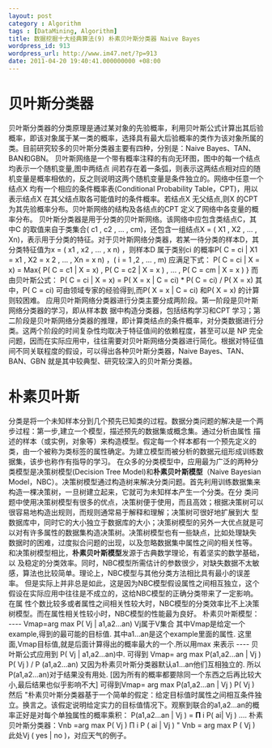 ```yaml
---
layout: post
category : Algorithm
tags : [DataMining, Algorithm]
title: 数据挖掘十大经典算法(9) 朴素贝叶斯分类器 Naive Bayes
wordpress_id: 913
wordpress_url: http://www.im47.net/?p=913
date: 2011-04-20 19:40:41.000000000 +08:00
---
```

<h1>贝叶斯分类器</h1>
贝叶斯分类器的分类原理是通过某对象的先验概率，利用贝叶斯公式计算出其后验概率，即该对象属于某一类的概率，选择具有最大后验概率的类作为该对象所属的类。目前研究较多的贝叶斯分类器主要有四种，分别是：Naive Bayes、TAN、BAN和GBN。
贝叶斯网络是一个带有概率注释的有向无环图，图中的每一个结点均表示一个随机变量,图中两结点 间若存在着一条弧，则表示这两结点相对应的随机变量是概率相依的，反之则说明这两个随机变量是条件独立的。网络中任意一个结点X 均有一个相应的条件概率表(Conditional Probability Table，CPT)，用以表示结点X 在其父结点取各可能值时的条件概率。若结点X 无父结点,则X 的CPT 为其先验概率分布。贝叶斯网络的结构及各结点的CPT 定义了网络中各变量的概率分布。
贝叶斯分类器是用于分类的贝叶斯网络。该网络中应包含类结点C，其中C 的取值来自于类集合( c1 , c2 , ... , cm)，还包含一组结点X = ( X1 , X2 , ... , Xn)，表示用于分类的特征。对于贝叶斯网络分类器，若某一待分类的样本D，其分类特征值为x = ( x1 , x2 , ... , x n) ，则样本D 属于类别ci 的概率P( C = ci | X1 = x1 , X2 = x 2 , ... , Xn = x n) ，( i = 1 ,2 , ... , m) 应满足下式：
P( C = ci | X = x) = Max{ P( C = c1 | X = x) , P( C = c2 | X = x ) , ... , P( C = cm | X = x ) }
而由贝叶斯公式：
P( C = ci | X = x) = P( X = x | C = ci) * P( C = ci) / P( X = x)
其中，P( C = ci) 可由领域专家的经验得到,而P( X = x | C = ci) 和P( X = x) 的计算则较困难。
应用贝叶斯网络分类器进行分类主要分成两阶段。第一阶段是贝叶斯网络分类器的学习，即从样本数 据中构造分类器，包括结构学习和CPT 学习；第二阶段是贝叶斯网络分类器的推理，即计算类结点的条件概率，对分类数据进行分类。这两个阶段的时间复杂性均取决于特征值间的依赖程度，甚至可以是 NP 完全问题，因而在实际应用中，往往需要对贝叶斯网络分类器进行简化。根据对特征值间不同关联程度的假设，可以得出各种贝叶斯分类器，Naive Bayes、TAN、BAN、GBN 就是其中较典型、研究较深入的贝叶斯分类器。
<h1>朴素贝叶斯</h1>
分类是将一个未知样本分到几个预先已知类的过程。数据分类问题的解决是一个两步过程：第一步,建立一个模型，描述预先的数据集或概念集。通过分析由属性 描述的样本（或实例，对象等）来构造模型。假定每一个样本都有一个预先定义的类，由一个被称为类标签的属性确定。为建立模型而被分析的数据元组形成训练数 据集，该步也称作有指导的学习。
在众多的分类模型中，应用最为广泛的两种分类模型是决策树模型(Decision Tree Model)和<strong>朴素贝叶斯模型</strong>（Naive Bayesian Model，NBC）。决策树模型通过构造树来解决分类问题。首先利用训练数据集来构造一棵决策树，一旦树建立起来，它就可为未知样本产生一个分类。在分 类问题中使用决策树模型有很多的优点，决策树便于使用，而且高效；根据决策树可以很容易地构造出规则，而规则通常易于解释和理解；决策树可很好地扩展到大 型数据库中，同时它的大小独立于数据库的大小；决策树模型的另外一大优点就是可以对有许多属性的数据集构造决策树。决策树模型也有一些缺点，比如处理缺失 数据时的困难，过度拟合问题的出现，以及忽略数据集中属性之间的相关性等。
和决策树模型相比，<strong>朴素贝叶斯模型</strong>发源于古典数学理论，有着坚实的数学基础，以 及稳定的分类效率。同时，NBC模型所需估计的参数很少，对缺失数据不太敏感，算法也比较简单。理论上，NBC模型与其他分类方法相比具有最小的误差率。 但是实际上并非总是如此，这是因为NBC模型假设属性之间相互独立，这个假设在实际应用中往往是不成立的，这给NBC模型的正确分类带来了一定影响。在属 性个数比较多或者属性之间相关性较大时，NBC模型的分类效率比不上决策树模型。而在属性相关性较小时，NBC模型的性能最为良好。
朴素贝叶斯模型：
----
Vmap=arg max P( Vj | a1,a2...an)
Vj属于V集合
其中Vmap是给定一个example,得到的最可能的目标值.
其中a1...an是这个example里面的属性.
这里面,Vmap目标值,就是后面计算得出的概率最大的一个.所以用max 来表示
----
贝叶斯公式应用到 P( Vj | a1,a2...an)中.
可得到 Vmap= arg max P(a1,a2...an | Vj ) P( Vj ) / P (a1,a2...an)
又因为朴素贝叶斯分类器默认a1...an他们互相独立的.
所以P(a1,a2...an)对于结果没有用处. [因为所有的概率都要除同一个东西之后再比较大小,最后结果也似乎影响不大]
可得到Vmap= arg max P(a1,a2...an | Vj ) P( Vj )
然后
"朴素贝叶斯分类器基于一个简单的假定：给定目标值时属性之间相互条件独立。换言之。该假定说明给定实力的目标值情况下。观察到联合的a1,a2...an的概率正好是对每个单独属性的概率乘积： P(a1,a2...an | Vj ) = <strong>Π</strong> i P( ai| Vj )
....
朴素贝叶斯分类器：Vnb =arg max P( Vj ) Π i P ( ai | Vj )
"
Vnb = arg max P ( Vj )
此处Vj ( yes | no )，对应天气的例子。

&nbsp;
